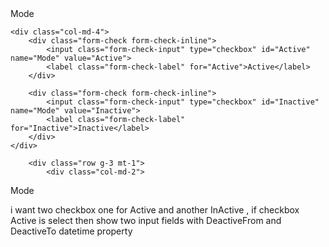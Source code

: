 <div class="row g-3 mt-1">
    <div class="col-md-2">
        <label for="Mode" class="control-label">Mode</label>
    </div>

    <div class="col-md-4">
        <div class="form-check form-check-inline">
            <input class="form-check-input" type="checkbox" id="Active" name="Mode" value="Active">
            <label class="form-check-label" for="Active">Active</label>
        </div>

        <div class="form-check form-check-inline">
            <input class="form-check-input" type="checkbox" id="Inactive" name="Mode" value="Inactive">
            <label class="form-check-label" for="Inactive">Inactive</label>
        </div>
    </div>
</div>

<!-- Hidden date fields -->
<div class="row g-3 mt-1" id="deactiveFields" style="display: none;">
    <div class="col-md-2">
        <label for="DeactiveFrom" class="control-label">Deactive From</label>
    </div>
    <div class="col-md-3">
        <input type="datetime-local" class="form-control form-control-sm" id="DeactiveFrom" name="DeactiveFrom">
    </div>

    <div class="col-md-2">
        <label for="DeactiveTo" class="control-label">Deactive To</label>
    </div>
    <div class="col-md-3">
        <input type="datetime-local" class="form-control form-control-sm" id="DeactiveTo" name="DeactiveTo">
    </div>
</div>

<script>
    $(document).ready(function () {
        // Allow only one checkbox at a time
        $("input[name='Mode']").on('change', function () {
            $("input[name='Mode']").not(this).prop('checked', false);

            if ($("#Inactive").is(":checked")) {
                $("#deactiveFields").slideDown();
            } else {
                $("#deactiveFields").slideUp();
            }
        });
    });
</script>

        
        
        
        
        <div class="row g-3 mt-1">
            <div class="col-md-2">
<label for="Mode" class="control-label">Mode</label>
</div>
 <div class="col-md-2">
 
   </div>
            </div>

i want two checkbox one for Active and another InActive , if checkbox Active is select then show two input fields with DeactiveFrom and DeactiveTo datetime property 

